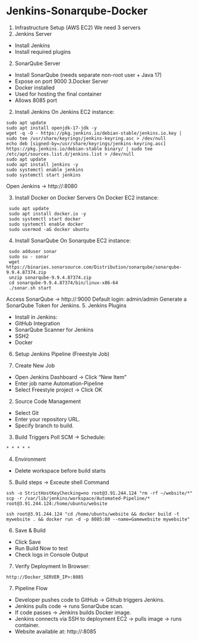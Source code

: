 # Jenkins-Sonarqube-Docker

1. Infrastructure Setup (AWS EC2)
 We need 3 servers
1. Jenkins Server
* Install Jenkins
* Install required plugins
2. SonarQube Server
* Install SonarQube (needs separate non-root user + Java 17)
* Expose on port 9000
3.Docker Server
* Docker installed
* Used for hosting the final container
* Allows 8085 port 
2. Install Jenkins
  On Jenkins EC2 instance:
  ```
  sudo apt update
  sudo apt install openjdk-17-jdk -y
  wget -q -O - https://pkg.jenkins.io/debian-stable/jenkins.io.key | sudo tee /usr/share/keyrings/jenkins-keyring.asc > /dev/null
  echo deb [signed-by=/usr/share/keyrings/jenkins-keyring.asc] https://pkg.jenkins.io/debian-stable binary/ | sudo tee /etc/apt/sources.list.d/jenkins.list > /dev/null
  sudo apt update
  sudo apt install jenkins -y
  sudo systemctl enable jenkins
  sudo systemctl start jenkins
  
  ```
  Open Jenkins → http://<Jenkins-EC2-IP>:8080

3. Install Docker on Docker Servers
   On Docker EC2 instance:
 ``` 
  sudo apt update
  sudo apt install docker.io -y
  sudo systemctl start docker
  sudo systemctl enable docker
  sudo usermod -aG docker ubuntu
 ```
4. Install SonarQube
   On Sonarqube EC2 instance:
 ```
  sudo adduser sonar
  sudo su - sonar
  wget https://binaries.sonarsource.com/Distribution/sonarqube/sonarqube-9.9.4.87374.zip
  unzip sonarqube-9.9.4.87374.zip
  cd sonarqube-9.9.4.87374/bin/linux-x86-64
  ./sonar.sh start

 ```
   Access SonarQube → http://<SonarQube-EC2-IP>:9000
   Default login: admin/admin
   Generate a SonarQube Token for Jenkins.
5.  Jenkins Plugins
  * Install in Jenkins:
  * GitHub Integration
  * SonarQube Scanner for Jenkins
  * SSH2  
  * Docker
6. Setup Jenkins Pipeline (Freestyle Job)

1. Create New Job
* Open Jenkins Dashboard → Click “New Item”
* Enter job name Automation-Pipeline
* Select Freestyle project → Click OK
2. Source Code Management
* Select Git
* Enter your repository URL.
* Specify branch to build.
3. Build Triggers
   Poll SCM → Schedule:
  ```
  * * * * *
  ```
 
4. Environment
 * Delete workspace before build starts

5. Build steps → Exceute shell Command
```
ssh -o StrictHostKeyChecking=no root@3.91.244.124 "rm -rf ~/website/*"
scp -r /var/lib/jenkins/workspace/Automated-Pipeline/* root@3.91.244.124:/home/ubuntu/website

ssh root@3.91.244.124 "cd /home/ubuntu/website && docker build -t mywebsite . && docker run -d -p 8085:80 --name=Gamewebsite mywebsite"

```
6. Save & Build
* Click Save
* Run Build Now to test
* Check logs in Console Output
7. Verify Deployment
In Browser:
```
http://Docker_SERVER_IP>:8085
```
7.  Pipeline Flow
* Developer pushes code to GitHub → Github triggers Jenkins.
* Jenkins pulls code → runs SonarQube scan.
* If code passes → Jenkins builds Docker image.
* Jenkins connects via SSH to deployment EC2 → pulls image → runs container.
* Website available at: http://<Deployment-EC2-IP>:8085
     
